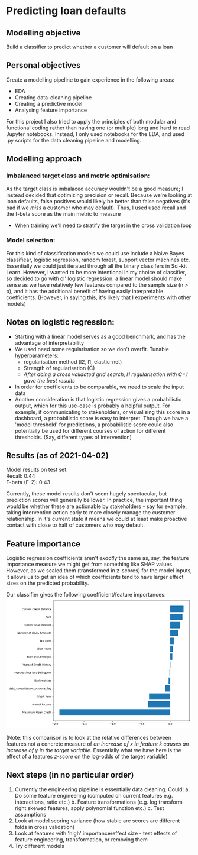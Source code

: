 # Predicting loan defaults

## Modelling objective

Build a classifier to predict whether a customer will default on a loan

## Personal objectives

Create a modelling pipeline to gain experience in the following areas:
* EDA
* Creating data-cleaning pipeline
* Creating a predictive model
* Analysing feature importance

For this project I also tried to apply the principles of both modular and functional coding rather than
having one (or multiple) long and hard to read Jupyter notebooks. Instead, I only used notebooks for
the EDA, and used .py scripts for the data cleaning pipeline and modelling. 

## Modelling approach

### Imbalanced target class and metric optimisation:
As the target class is imbalaced accuracy wouldn't be a good measure; I instead decided that optimizing
precision or recall. Because we're looking at loan defaults, false positives would likely be better than 
false negatives (it's bad if we *miss* a customer who may default). Thus, I used used recall and the f-beta score
as the main metric to measure
* When training we'll need to stratify the target in the cross validation loop

### Model selection:
For this kind of classification models we could use include a Naive Bayes classifiear, 
logistic regression, random forest, support vector machines etc. Essentially we could
just iterated through all the binary classifers in Sci-kit Learn. However, I wanted to be more
intentional in my choice of classifier, so decided to go with ol' logistic regression: a linear model 
should make sense as we have relatively few features compared to the sample size (n > p), and it has 
the additional benefit of having easily interpretable coefficients. (However, in saying this, it's likely
that I experiments with other models)

## Notes on logistic regression:
* Starting with a linear model serves as a good benchmark, and has the advantage of interpretability
* We used need some regularisation so we don't overfit. Tunable hyperparameters:
    * regularisation method (l2, l1, elastic-net)
    * Strength of regularisation (C)
    * *After doing a cross validated grid search, l1 regularisation with C=1 gave the best results*
* In order for coefficients to be comparable, we need to scale the input data
* Another consideration is that logistic regression gives a probabilistic output,
  which for this use-case is probably a helpful output. For example, if communicating to stakeholders,
  or visualising this score in a dashboard, a probabilistic score is easy to interpret. Though we have a
  'model threshold' for predictions, a probabilistic score could also potentially be used for different
  courses of action for different thresholds. (Say, different types of intervention)

## Results (as of 2021-04-02)

Model results on test set:\
Recall: 0.44\
F-beta (F-2): 0.43

Currently, these model results don't seem hugely spectacular, but prediction scores will generally be lower.
In practice, the important thing would be whether these are actionable by stakeholders - say for example, taking 
intervention action early to more closely manage the customer relationship. In it's current state it means we could 
at least make proactive contact with close to half of customers who may default.

## Feature importance

Logistic regression coefficients aren't *exactly* the same as, say, the feature importance measure we
might get from something like SHAP values. However, as we scaled them (transformed in z-scores) for the model inputs,
it allows us to get an idea of which coefficients tend to have larger effect sizes on the predicted probability.

Our classifier gives the following coefficient/feature importances:\
![feature-importances](logistic-regression-feature-importance.png "feature-importances")

(Note: this comparison is to look at the relative differences between features not a concrete measure of *an increase of x in
feature k causes an increase of y in the target variable*. Essentially what we have here is the effect of a features *z-score* on
the log-odds of the target variable)

## Next steps (in no particular order)
1. Currently the engineering pipeline is essentially data cleaning. Could:
    a. Do some feature engineering (computed on current features e.g. interactions, ratio etc.)
    b. Feature transformations (e.g. log transform right skewed features, apply polynomial function etc.)
    c. Test assumptions 
2. Look at model scoring variance (how stable are scores are different folds in cross validation)
3. Look at features with 'high' importance/effect size - test effects of feature engineering, transformation, or removing them 
4. Try different models
